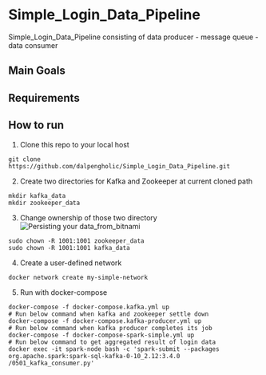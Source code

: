 # Simple_Login_Data_Pipeline
Simple_Login_Data_Pipeline consisting of data producer - message queue - data consumer

## Main Goals
## Requirements
## How to run
1. Clone this repo to your local host
```Shell
git clone https://github.com/dalpengholic/Simple_Login_Data_Pipeline.git
```

2. Create two directories for Kafka and Zookeeper at current cloned path
```Shell
mkdir kafka_data
mkdir zookeeper_data
```

3. Change ownership of those two directory
![Persisting your data_from_bitnami](https://hub.docker.com/r/bitnami/kafka)
```Shell
sudo chown -R 1001:1001 zookeeper_data
sudo chown -R 1001:1001 kafka_data
```

4. Create a user-defined network 
```Shell
docker network create my-simple-network
```

5. Run with docker-compose
```Shell
docker-compose -f docker-compose.kafka.yml up
# Run below command when kafka and zookeeper settle down
docker-compose -f docker-compose.kafka-producer.yml up
# Run below command when kafka producer completes its job
docker-compose -f docker-compose-spark-simple.yml up
# Run below command to get aggregated result of login data
docker exec -it spark-node bash -c 'spark-submit --packages org.apache.spark:spark-sql-kafka-0-10_2.12:3.4.0 /0501_kafka_consumer.py'
```
